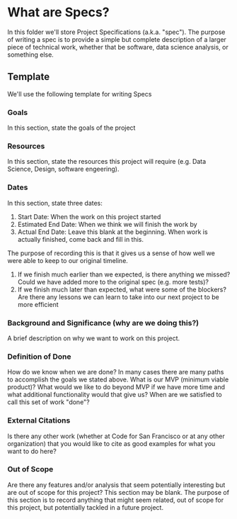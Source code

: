 # What are Specs?

In this folder we'll store Project Specifications (a.k.a. "spec"). The purpose of writing a spec is to provide a simple but complete description of a larger piece of technical work, whether that be software, data science analysis, or something else. 

## Template

We'll use the following template for writing Specs

### Goals
In this section, state the goals of the project

### Resources
In this section, state the resources this project will require (e.g. Data Science, Design, software engeering). 

### Dates
In this section, state three dates: 

1. Start Date: When the work on this project started
2. Estimated End Date: When we think we will finish the work by
3. Actual End Date: Leave this blank at the beginning. When work is actually finished, come back and fill in this.

The purpose of recording this is that it gives us a sense of how well we were able to keep to our original timeline.
    
1. If we finish much earlier than we expected, is there anything we missed? Could we have added more to the original spec (e.g. more tests)?
2. If we finish much later than expected, what were some of the blockers? Are there any lessons we can learn to take into our next project to be more efficient

### Background and Significance (why are we doing this?)
A brief description on why we want to work on this project.

### Definition of Done
How do we know when we are done? In many cases there are many paths to accomplish the goals we stated above. What is our MVP (minimum viable product)? What would we like to do beyond MVP if we have more time and what additional functionality would that give us? When are we satisfied to call this set of work "done"?

### External Citations
Is there any other work (whether at Code for San Francisco or at any other organization) that you would like to cite as good examples for what you want to do here?

### Out of Scope
Are there any features and/or analysis that seem potentially interesting but are out of scope for this project? This section may be blank. The purpose of this section is to record anything that might seem related, out of scope for this project, but potentially tackled in a future project.